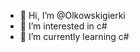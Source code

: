 - 👋 Hi, I’m @Olkowskigierki
- 👀 I’m interested in c#
- 🌱 I’m currently learning c#

<!---
Olkowskigierki/Olkowskigierki is a ✨ special ✨ repository because its `README.md` (this file) appears on your GitHub profile.
You can click the Preview link to take a look at your changes.
--->
